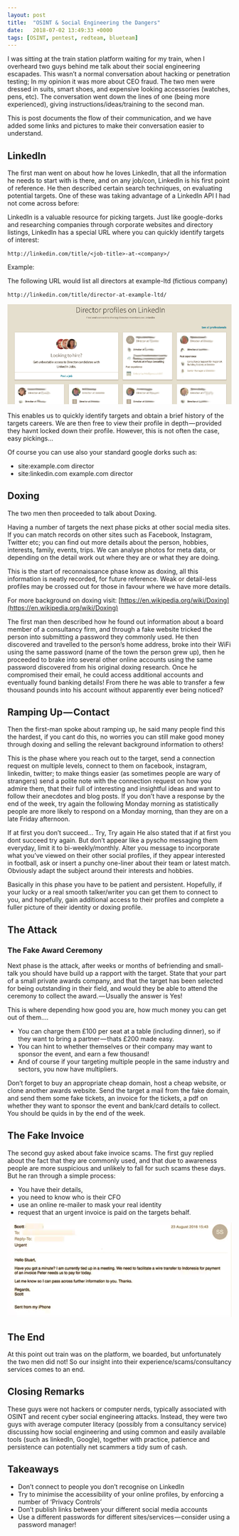 ```yaml
---
layout: post
title:  "OSINT & Social Engineering the Dangers"
date:   2018-07-02 13:49:33 +0000
tags: [OSINT, pentest, redteam, blueteam]
---
```

I was sitting at the train station platform waiting for my train, when I overheard two guys behind me talk about their social engineering escapades. This wasn’t a normal conversation about hacking or penetration testing; In my opinion it was more about CEO fraud. The two men were dressed in suits, smart shoes, and expensive looking accessories (watches, pens, etc). The conversation went down the lines of one (being more experienced), giving instructions/ideas/training to the second man.

This is post documents the flow of their communication, and we have added some links and pictures to make their conversation easier to understand.

## LinkedIn
The first man went on about how he loves LinkedIn, that all the information he needs to start with is there, and on any job/con, LinkedIn is his first point of reference. He then described certain search techniques, on evaluating potential targets. One of these was taking advantage of a LinkedIn API I had not come across before:

LinkedIn is a valuable resource for picking targets. Just like google-dorks and researching companies through corporate websites and directory listings, LinkedIn has a special URL where you can quickly identify targets of interest:
```
http://linkedin.com/title/<job-title>-at-<company>/
```
Example:

The following URL would list all directors at example-ltd (fictious company)
```
http://linkedin.com/title/director-at-example-ltd/
```
![](/assets/osint_1.png)

This enables us to quickly identify targets and obtain a brief history of the targets careers. We are then free to view their profile in depth — provided they havnt locked down their profile. However, this is not often the case, easy pickings…

Of course you can use also your standard google dorks such as:
* site:example.com director
* site:linkedin.com example.com director

## Doxing
The two men then proceeded to talk about Doxing.

Having a number of targets the next phase picks at other social media sites. If you can match records on other sites such as Facebook, Instagram, Twitter etc; you can find out more details about the person, hobbies, interests, family, events, trips. We can analyse photos for meta data, or depending on the detail work out where they are or what they are doing.

This is the start of reconnaissance phase know as doxing, all this information is neatly recorded, for future reference. Weak or detail-less profiles may be crossed out for those in favour where we have more details.

For more background on doxing visit: [https://en.wikipedia.org/wiki/Doxing](https://en.wikipedia.org/wiki/Doxing)

The first man then described how he found out information about a board member of a consultancy firm, and through a fake website tricked the person into submitting a password they commonly used. He then discovered and travelled to the person’s home address, broke into their WiFi using the same password (name of the town the person grew up), then he proceeded to brake into several other online accounts using the same password discovered from his original doxing research. Once he compromised their email, he could access additional accounts and eventually found banking details! From there he was able to transfer a few thousand pounds into his account without apparently ever being noticed?

## Ramping Up — Contact
Then the first-man spoke about ramping up, he said many people find this the hardest, if you cant do this, no worries you can still make good money through doxing and selling the relevant background information to others!

This is the phase where you reach out to the target, send a connection request on multiple levels, connect to them on facebook, instagram, linkedin, twitter; to make things easier (as sometimes people are wary of strangers) send a polite note with the connection request on how you admire them, that their full of interesting and insightful ideas and want to follow their anecdotes and blog posts. If you don’t have a response by the end of the week, try again the following Monday morning as statistically people are more likely to respond on a Monday morning, than they are on a late Friday afternoon.

If at first you don’t succeed… Try, Try again
He also stated that if at first you dont succeed try again. But don’t appear like a pyscho messaging them everyday, limit it to bi-weekly/monthly. Alter you message to incorporate what you’ve viewed on their other social profiles, if they appear interested in football, ask or insert a punchy one-liner about their team or latest match. Obviously adapt the subject around their interests and hobbies.

Basically in this phase you have to be patient and persistent. Hopefully, if your lucky or a real smooth talker/writer you can get them to connect to you, and hopefully, gain additional access to their profiles and complete a fuller picture of their identity or doxing profile.

## The Attack
### The Fake Award Ceremony
Next phase is the attack, after weeks or months of befriending and small-talk you should have build up a rapport with the target. State that your part of a small private awards company, and that the target has been selected for being outstanding in their field, and would they be able to attend the ceremony to collect the award. — Usually the answer is Yes!

This is where depending how good you are, how much money you can get out of them….
* You can charge them £100 per seat at a table (including dinner), so if they want to bring a partner — thats £200 made easy.
* You can hint to whether themselves or their company may want to sponsor the event, and earn a few thousand!
* And of course if your targeting multiple people in the same industry and sectors, you now have multipliers.

Don’t forget to buy an appropriate cheap domain, host a cheap website, or clone another awards website. Send the target a mail from the fake domain, and send them some fake tickets, an invoice for the tickets, a pdf on whether they want to sponsor the event and bank/card details to collect. You should be quids in by the end of the week.

## The Fake Invoice
The second guy asked about fake invoice scams. The first guy replied about the fact that they are commonly used, and that due to awareness people are more suspicious and unlikely to fall for such scams these days. But he ran through a simple process:
* You have their details,
* you need to know who is their CFO
* use an online re-mailer to mask your real identity
* request that an urgent invoice is paid on the targets behalf.

![](/assets/osint_2.png)

## The End
At this point out train was on the platform, we boarded, but unfortunately the two men did not! So our insight into their experience/scams/consultancy services comes to an end.

## Closing Remarks
These guys were not hackers or computer nerds, typically associated with OSINT and recent cyber social engineering attacks. Instead, they were two guys with average computer literacy (possibly from a consultancy service) discussing how social engineering and using common and easily available tools (such as linkedIn, Google), together with practice, patience and persistence can potentially net scammers a tidy sum of cash.

## Takeaways
* Don’t connect to people you don’t recognise on LinkedIn
* Try to minimise the accessibility of your online profiles, by enforcing a number of ‘Privacy Controls’
* Don’t publish links between your different social media accounts
* Use a different passwords for different sites/services — consider using a password manager!
